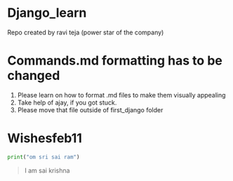 # Django_learn

Repo created by ravi teja (power star of the company)

# Commands.md formatting has to be changed

1. Please learn on how to format .md files to make them visually appealing
2. Take help of ajay, if you got stuck.
3. Please move that file outside of first_django folder
# Wishesfeb11

```python
print("om sri sai ram")
```

> I am sai krishna
